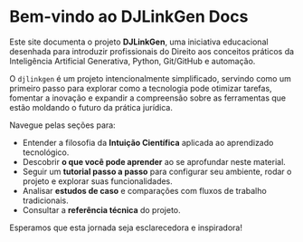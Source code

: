# Bem-vindo ao DJLinkGen Docs

Este site documenta o projeto **DJLinkGen**, uma iniciativa educacional desenhada para introduzir profissionais do Direito aos conceitos práticos da Inteligência Artificial Generativa, Python, Git/GitHub e automação.

O `djlinkgen` é um projeto intencionalmente simplificado, servindo como um primeiro passo para explorar como a tecnologia pode otimizar tarefas, fomentar a inovação e expandir a compreensão sobre as ferramentas que estão moldando o futuro da prática jurídica.

Navegue pelas seções para:

*   Entender a filosofia da **Intuição Científica** aplicada ao aprendizado tecnológico.
*   Descobrir **o que você pode aprender** ao se aprofundar neste material.
*   Seguir um **tutorial passo a passo** para configurar seu ambiente, rodar o projeto e explorar suas funcionalidades.
*   Analisar **estudos de caso** e comparações com fluxos de trabalho tradicionais.
*   Consultar a **referência técnica** do projeto.

Esperamos que esta jornada seja esclarecedora e inspiradora!
